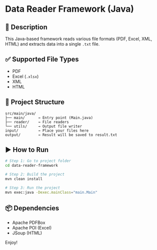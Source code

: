 
# Data Reader Framework (Java)

## 📌 Description
This Java-based framework reads various file formats (PDF, Excel, XML, HTML) and extracts data into a single `.txt` file.

## ✅ Supported File Types
- PDF
- Excel (`.xlsx`)
- XML
- HTML

## 🧱 Project Structure
```
src/main/java/
├── main/      → Entry point (Main.java)
├── reader/    → File readers
└── utils/     → Output file writer
input/         → Place your files here
output/        → Result will be saved to result.txt
```

## ▶️ How to Run
```bash
# Step 1: Go to project folder
cd data-reader-framework

# Step 2: Build the project
mvn clean install

# Step 3: Run the project
mvn exec:java -Dexec.mainClass="main.Main"
```

## 📦 Dependencies
- Apache PDFBox
- Apache POI (Excel)
- JSoup (HTML)

Enjoy!

